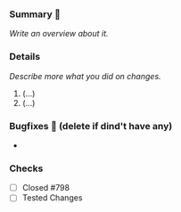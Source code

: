 ### Summary :memo:
_Write an overview about it._

### Details
_Describe more what you did on changes._
1. (...)
2. (...)

### Bugfixes :bug: (delete if dind't have any)
-

### Checks
- [ ] Closed #798
- [ ] Tested Changes
